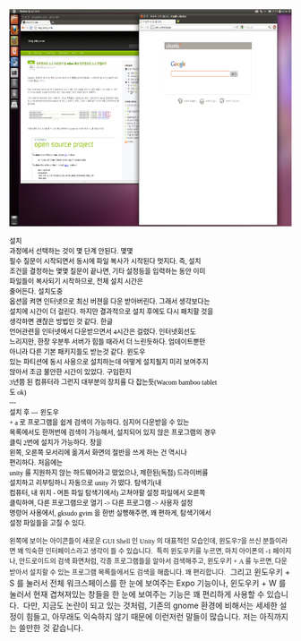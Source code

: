 <img src="스크린샷.png" width="620" height="388" />

<span id="internal-source-marker_0.2850728009361774" style="font-size: 11pt; font-family: Arial; color: rgb(0, 0, 0); background-color: transparent; font-weight: normal; font-style: normal; text-decoration: none; vertical-align: baseline; white-space: pre-wrap; "><span style="font-family: Gulim; "><span style="font-size: 9pt; ">설치 과정에서 선택하는 것이 몇 단계 안된다.</span></span></span>
<span style="font-size: 11pt; font-family: Arial; color: rgb(0, 0, 0); background-color: transparent; font-weight: normal; font-style: normal; text-decoration: none; vertical-align: baseline; white-space: pre-wrap; font-size: 11pt; background-color: transparent;"></span>
<span style="font-size: 11pt; font-family: Arial; color: rgb(0, 0, 0); background-color: transparent; font-weight: normal; font-style: normal; text-decoration: none; vertical-align: baseline; white-space: pre-wrap; "><span style="font-family: Gulim; "><span style="font-size: 9pt; ">몇몇 필수 질문이 시작되면서 동시에 파일 복사가 시작된다 멋지다. 즉, 설치 조건을 결정하는 몇몇 질문이 끝나면, 기타 설정등을 입력하는 동안 이미 파일들이 복사되기 시작하므로, 전체 설치 시간은 줄어든다.</span></span></span>
<span style="font-size: 11pt; font-family: Arial; color: rgb(0, 0, 0); background-color: transparent; font-weight: normal; font-style: normal; text-decoration: none; vertical-align: baseline; white-space: pre-wrap; font-size: 11pt; background-color: transparent;"></span>
<span style="font-size: 11pt; font-family: Arial; color: rgb(0, 0, 0); background-color: transparent; font-weight: normal; font-style: normal; text-decoration: none; vertical-align: baseline; white-space: pre-wrap; "><span style="font-family: Gulim; "><span style="font-size: 9pt; ">설치도중 옵션을 켜면 인터넷으로 최신 버젼을 다운 받아버린다. 그래서 생각보다는 설치에 시간이 더 걸린다. 하지만 결과적으로 설치 후에도 다시 패치할 것을 생각하면 괜찮은 방법인 것 같다.</span></span></span>
<span style="font-size: 11pt; font-family: Arial; color: rgb(0, 0, 0); background-color: transparent; font-weight: normal; font-style: normal; text-decoration: none; vertical-align: baseline; white-space: pre-wrap; font-size: 11pt; background-color: transparent;"></span>
<span style="font-size: 11pt; font-family: Arial; color: rgb(0, 0, 0); background-color: transparent; font-weight: normal; font-style: normal; text-decoration: none; vertical-align: baseline; white-space: pre-wrap; "><span style="font-family: Gulim; "><span style="font-size: 9pt; ">한글 언어관련을 인터넷에서 다운받으면서 4시간은 걸렸다. 인터넷회선도 느리지만, 한창 우분투 서버가 힘들 때라서 더 느린듯하다. 업데이트뿐만 아니라 다른 기본 패키지들도 받는것 같다.</span></span></span>
<span style="font-size: 11pt; font-family: Arial; color: rgb(0, 0, 0); background-color: transparent; font-weight: normal; font-style: normal; text-decoration: none; vertical-align: baseline; white-space: pre-wrap; font-size: 11pt; background-color: transparent;"></span>
<span style="font-size: 11pt; font-family: Arial; color: rgb(0, 0, 0); background-color: transparent; font-weight: normal; font-style: normal; text-decoration: none; vertical-align: baseline; white-space: pre-wrap; "><span style="font-family: Gulim; "><span style="font-size: 9pt; ">윈도우 있는 파티션에 동시 사용으로 설치하는데 어떻게 설치될지 미리 보여주지 않아서 조금 불안한 시간이 있었다.</span></span></span>
<span style="font-size: 11pt; font-family: Arial; color: rgb(0, 0, 0); background-color: transparent; font-weight: normal; font-style: normal; text-decoration: none; vertical-align: baseline; white-space: pre-wrap; font-size: 11pt; background-color: transparent;"></span>
<span style="font-size: 11pt; font-family: Arial; color: rgb(0, 0, 0); background-color: transparent; font-weight: normal; font-style: normal; text-decoration: none; vertical-align: baseline; white-space: pre-wrap; "><span style="font-family: Gulim; "><span style="font-size: 9pt; ">구입한지 3년쯤 된 컴퓨터라 그런지 대부분의 장치를 다 잡는듯(Wacom bamboo tablet 도 ok)</span></span></span>
<span style="white-space: pre-wrap;">
</span> <span style="font-size: 11pt; font-family: Arial; color: rgb(0, 0, 0); background-color: transparent; font-weight: normal; font-style: normal; text-decoration: none; vertical-align: baseline; white-space: pre-wrap; font-size: 11pt; background-color: transparent;"></span>
<span style="font-size: 11pt; font-family: Arial; color: rgb(0, 0, 0); background-color: transparent; font-weight: normal; font-style: normal; text-decoration: none; vertical-align: baseline; white-space: pre-wrap; "><span style="font-family: Gulim; "><span style="font-size: 9pt; ">--- 설치 후 ---</span></span></span>
<span style="font-size: 11pt; font-family: Arial; color: rgb(0, 0, 0); background-color: transparent; font-weight: normal; font-style: normal; text-decoration: none; vertical-align: baseline; white-space: pre-wrap; font-size: 11pt; background-color: transparent;"></span>
<span style="font-size: 11pt; font-family: Arial; color: rgb(0, 0, 0); background-color: transparent; font-weight: normal; font-style: normal; text-decoration: none; vertical-align: baseline; white-space: pre-wrap; "><span style="font-family: Gulim; "><span style="font-size: 9pt; ">윈도우 + a 로 프로그램을 쉽게 검색이 가능하다. 심지어 다운받을 수 있는 목록에서도 한꺼번에 검색이 가능해서, 설치되어 있지 않은 프로그램의 경우 클릭 2번에 설치가 가능하다.</span></span></span>
<span style="font-size: 11pt; font-family: Arial; color: rgb(0, 0, 0); background-color: transparent; font-weight: normal; font-style: normal; text-decoration: none; vertical-align: baseline; white-space: pre-wrap; font-size: 11pt; background-color: transparent;"></span>
<span style="font-size: 11pt; font-family: Arial; color: rgb(0, 0, 0); background-color: transparent; font-weight: normal; font-style: normal; text-decoration: none; vertical-align: baseline; white-space: pre-wrap; "><span style="font-family: Gulim; "><span style="font-size: 9pt; ">창을 왼쪽, 오른쪽 모서리에 옮겨서 화면의 절반을 쓰게 하는 건 역시나 편리하다.</span></span></span>
<span style="font-size: 11pt; font-family: Arial; color: rgb(0, 0, 0); background-color: transparent; font-weight: normal; font-style: normal; text-decoration: none; vertical-align: baseline; white-space: pre-wrap; font-size: 11pt; background-color: transparent;"></span>
<span style="font-size: 11pt; font-family: Arial; color: rgb(0, 0, 0); background-color: transparent; font-weight: normal; font-style: normal; text-decoration: none; vertical-align: baseline; white-space: pre-wrap; "><span style="font-family: Gulim; "><span style="font-size: 9pt; ">처음에는 unity 를 지원하지 않는 하드웨어라고 떴었으나, 제한된(독점) 드라이버를 설치하고 리부팅하니 자동으로 unity 가 떴다.</span></span></span>
<span style="font-size: 11pt; font-family: Arial; color: rgb(0, 0, 0); background-color: transparent; font-weight: normal; font-style: normal; text-decoration: none; vertical-align: baseline; white-space: pre-wrap; font-size: 11pt; background-color: transparent;"></span>
<span style="font-size: 11pt; font-family: Arial; color: rgb(0, 0, 0); background-color: transparent; font-weight: normal; font-style: normal; text-decoration: none; vertical-align: baseline; white-space: pre-wrap; "><span style="font-family: Gulim; "><span style="font-size: 9pt; ">탐색기(내 컴퓨터, 내 위치 - 여튼 파일 탐색기에서) 고쳐야할 설정 파일에서 오른쪽 클릭하여, 다른 프로그램으로 열기 -&gt; 다른 프로그램 -&gt; 사용자 설정 명령어 사용에서, gksudo gvim 을 한번 실행해주면, 꽤 편하게, 탐색기에서 설정 파일들을 고칠 수 있다.</span></span></span>

<span style="font-family: Gulim; "><span style="font-size: 9pt; ">왼쪽에 보이는 아이콘들이 새로운 GUI Shell 인 Unity 의 대표적인 모습인데, 윈도우7을 쓰신 분들이라면 꽤 익숙한 인터페이스라고 생각이 들 수 있습니다.</span></span>
<span style="font-family: Gulim; "><span style="font-size: 9pt; "> 특히 윈도우키를 누르면, 마치 아이폰의 -1 페이지나, 안드로이드의 검색 화면처럼, 각종 프로그램들을 알아서 검색해주고, 윈도우키 + A 를 누르면, 다운받아서 설치할 수 있는 프로그램 목록들에서도 검색을 해줍니다. 꽤 편리합니다.</span></span>
 그리고 윈도우키 + S 를 눌러서 전체 워크스페이스를 한 눈에 보여주는 Expo 기능이나, 윈도우키 + W 를 눌러서 현재 겹쳐져있는 창들을 한 눈에 보여주는 기능은 꽤 편리하게 사용할 수 있습니다.
 다만, 지금도 논란이 되고 있는 것처럼, 기존의 gnome 환경에 비해서는 세세한 설정이 힘들고, 아무래도 익숙하지 않기 때문에 이런저런 말들이 많습니다. 저는 아직까지는 쓸만한 것 같습니다. 

